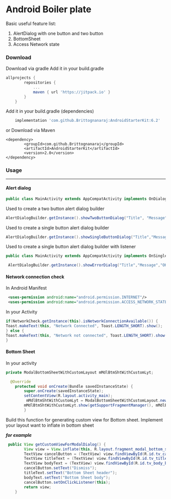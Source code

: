 # Android Boiler plate

Basic useful feature list:

 1. AlertDialog with one button and two button
 2. BottomSheet
 3. Access Network state

### Download

Download via gradle
Add it in your build.gradle
```groovy
allprojects {
		repositories {
			...
			maven { url 'https://jitpack.io' }
		}
	}
```
Add it in your build.gradle (dependencies)

```groovy
    implementation 'com.github.Brittognanaraj:AndroidStarterKit:6.2'
```

or Download via Maven

```Maven
<dependency>
	    <groupId>com.github.Brittognanaraj</groupId>
	    <artifactId>AndroidStarterKit</artifactId>
	    <version>2.0</version>
</dependency>
 ```

### Usage


----------


#### Alert dialog



```java
public class MainActivity extends AppCompatActivity implements OnDialogListner
```
Used to create a two button alert dialog builder

```java
AlertDialogBuilder.getInstance().showTwoButtonDialog("Title", "Message", "Cancel", "OK", "WhichDialog", this, this);
```

Used to create a single button alert dialog builder

```java        
AlertDialogBuilder.getInstance().showSingleButtonDialog("Title","Message","OK",this);
```

Used to create a single button alert dialog builder with listener

```java
public class MainActivity extends AppCompatActivity implements OnSingleBtnDialogListener
```

```java
 AlertDialogBuilder.getInstance().showErrorDialog("Title","Message","OK",this,this)
```

#### Network connection check
In Android Manifest
```xml        
 <uses-permission android:name="android.permission.INTERNET"/>
 <uses-permission android:name="android.permission.ACCESS_NETWORK_STATE"/>
```
In your Activity
```java
if(NetworkCheck.getInstance(this).isNetworkConnectionAvailable()) {
Toast.makeText(this, "Network Connected", Toast.LENGTH_SHORT).show();
} else {
Toast.makeText(this, "Network not connected", Toast.LENGTH_SHORT).show();
}
```
#### Bottom Sheet

In your activity
```java
private ModalBottomSheetWithCustomLayout mMdlBtmShtWithCustomLyt;

  @Override
    protected void onCreate(Bundle savedInstanceState) {
        super.onCreate(savedInstanceState);
        setContentView(R.layout.activity_main);
         mMdlBtmShtWithCustomLyt = ModalBottomSheetWithCustomLayout.newInstance(getCustomViewForModalDialog());
        mMdlBtmShtWithCustomLyt.show(getSupportFragmentManager(), mMdlBtmShtWithCustomLyt.getTag());
        }
```
Build this function for generating custom view for Bottom sheet.
Implement your layout want to inflate in bottom sheet 

***for example***
```java
 public View getCustomViewForModalDialog() {
        View view = View.inflate(this, R.layout.fragment_modal_bottom_sheet_with_custom_layout, null);
        TextView cancelButton = (TextView) view.findViewById(R.id.tv_cancel_bottomsheet);
        TextView titleText = (TextView) view.findViewById(R.id.tv_title_bottomsheet);
        TextView bodyText = (TextView) view.findViewById(R.id.tv_body_bottomsheet);
        cancelButton.setText("Dismiss");
        titleText.setText("Bottom Sheet header");
        bodyText.setText("Bottom Sheet body");
        cancelButton.setOnClickListener(this);
        return view;
    }
```

